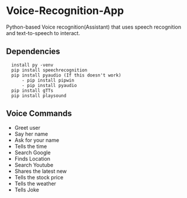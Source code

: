 # Voice-Recognition-App

Python-based Voice recognition(Assistant) that uses speech recognition and text-to-speech to interact. 

## Dependencies

```
  install py -venv 
  pip install speechrecognition
  pip install pyaudio (If this doesn't work)
      - pip install pipwin
      - pip install pyaudio
  pip install gTTs
  pip install playsound

```

## Voice Commands

  - Greet user
  - Say her name
  - Ask for your name
  - Tells the time
  - Search Google
  - Finds Location
  - Search Youtube
  - Shares the latest new 
  - Tells the stock price
  - Tells the weather 
  - Tells Joke
  



